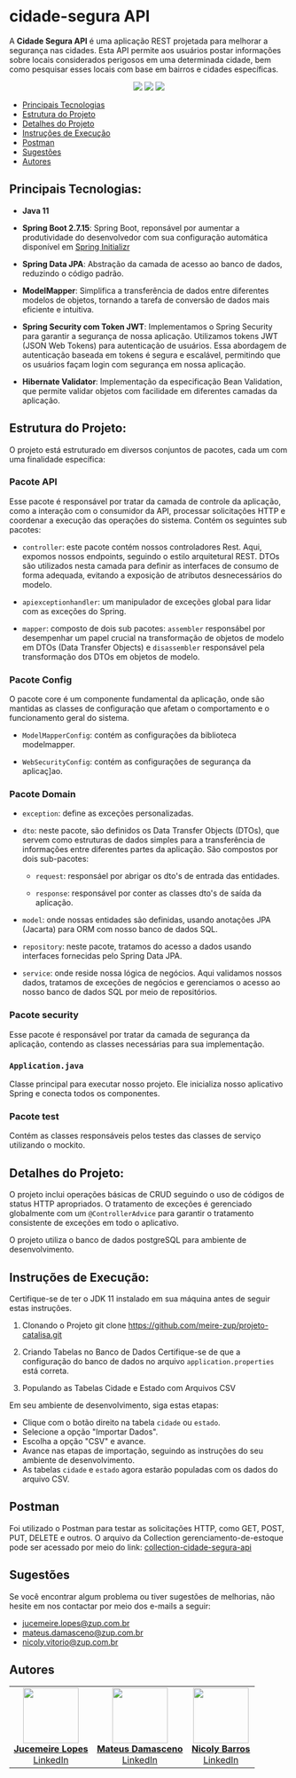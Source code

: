 # cidade-segura API 

A **Cidade Segura API** é uma aplicação REST projetada para melhorar a segurança nas cidades. Esta API permite aos usuários postar informações sobre locais considerados perigosos em uma determinada cidade, bem como pesquisar esses locais com base em bairros e cidades específicas.


<p align="center">
     <a alt="Java">
        <img src="https://img.shields.io/badge/Java-v11-blue.svg" />
    </a>
    <a alt="Spring Boot">
        <img src="https://img.shields.io/badge/Spring%20Boot-v2.7.15-brightgreen.svg" />
    </a>
    <a alt="PostgreSQL">
        <img src="https://img.shields.io/badge/PostgreSQL-v42.6.0-blue.svg" />
    </a>
</p>

- [Principais Tecnologias](#principais-tecnologias)
- [Estrutura do Projeto](#estrutura-do-projeto)
- [Detalhes do Projeto](#detalhes-do-projeto)
- [Instruções de Execução](#instruções-de-execução)
- [Postman](#postman)
- [Sugestões](#sugestões)
- [Autores](#autores)

## Principais Tecnologias:

- **Java 11**

- **Spring Boot 2.7.15**: Spring Boot, reponsável por aumentar a produtividade do desenvolvedor com sua configuração automática disponível em  [Spring Initializr](https://start.spring.io/)

- **Spring Data JPA**: Abstração da camada de acesso ao banco de dados, reduzindo o código padrão.

- **ModelMapper**: Simplifica a transferência de dados entre diferentes modelos de objetos, tornando a tarefa de conversão de dados mais eficiente e intuitiva.

- **Spring Security com Token JWT**: Implementamos o Spring Security para garantir a segurança de nossa aplicação. Utilizamos tokens JWT (JSON Web Tokens) para autenticação de usuários. Essa abordagem de autenticação baseada em tokens é segura e escalável, permitindo que os usuários façam login com segurança em nossa aplicação.

- **Hibernate Validator**: Implementação da especificação Bean Validation, que permite validar objetos com facilidade em diferentes camadas da aplicação. 

## Estrutura do Projeto:

O projeto está estruturado em diversos conjuntos de pacotes, cada um com uma finalidade específica:

### Pacote API

Esse pacote é responsável por tratar da camada de controle da aplicação, como a interação com o consumidor da API, processar solicitações HTTP e coordenar a execução das operações do sistema. Contém os seguintes sub pacotes:

- `controller`: este pacote contém nossos controladores Rest. Aqui, expomos nossos endpoints, seguindo o estilo arquitetural REST. DTOs são utilizados nesta camada para definir as interfaces de consumo de forma adequada, evitando a exposição de atributos desnecessários do modelo.

- `apiexceptionhandler`: um manipulador de exceções global para lidar com as exceções do Spring.

- `mapper`: composto de dois sub pacotes: `assembler` responsábel por desempenhar um papel crucial na transformação de objetos de modelo em DTOs (Data Transfer Objects) e `disassembler` responsável pela transformação dos DTOs em objetos de modelo.


### Pacote Config

O pacote core é um componente fundamental da aplicação, onde são mantidas as classes de configuração que afetam o comportamento e o funcionamento geral do sistema.

- `ModelMapperConfig`: contém as configurações da biblioteca modelmapper.

- `WebSecurityConfig`: contém as configurações de segurança da aplicaç]ao.

### Pacote Domain

- `exception`: define as exceções personalizadas.

- `dto`: neste pacote, são definidos os Data Transfer Objects (DTOs), que servem como estruturas de dados simples para a transferência de informações entre diferentes partes da aplicação. São compostos por dois sub-pacotes:

     - `request`: responsáel por abrigar os dto's de entrada das entidades. 

     - `response`: responsável por conter as classes dto's de saída da aplicação.

- `model`: onde nossas entidades são definidas, usando anotações JPA (Jacarta) para ORM com nosso banco de dados SQL.

- `repository`: neste pacote, tratamos do acesso a dados usando interfaces fornecidas pelo Spring Data JPA.

- `service`: onde reside nossa lógica de negócios. Aqui validamos nossos dados, tratamos de exceções de negócios e gerenciamos o acesso ao nosso banco de dados SQL por meio de repositórios.

### Pacote security

Esse pacote é responsável por tratar da camada de segurança da aplicação, contendo as classes necessárias para sua implementação.

### `Application.java`
Classe principal para executar nosso projeto. Ele inicializa nosso aplicativo Spring e conecta todos os componentes.


### Pacote test

Contém as classes responsáveis pelos testes das classes de serviço utilizando o mockito.

## Detalhes do Projeto:

O projeto inclui operações básicas de CRUD seguindo o uso de códigos de status HTTP apropriados. O tratamento de exceções é gerenciado globalmente com um `@ControllerAdvice` para garantir o tratamento consistente de exceções em todo o aplicativo.

O projeto utiliza o banco de dados postgreSQL para ambiente de desenvolvimento.

## Instruções de Execução:

Certifique-se de ter o JDK 11 instalado em sua máquina antes de seguir estas instruções.

1. Clonando o Projeto
git clone https://github.com/meire-zup/projeto-catalisa.git

2. Criando Tabelas no Banco de Dados
Certifique-se de que a configuração do banco de dados no arquivo `application.properties` está correta.

3. Populando as Tabelas Cidade e Estado com Arquivos CSV

Em seu ambiente de desenvolvimento, siga estas etapas:
- Clique com o botão direito na tabela `cidade` ou `estado`.
- Selecione a opção "Importar Dados".
- Escolha a opção "CSV" e avance.
- Avance nas etapas de importação, seguindo as instruções do seu ambiente de desenvolvimento.
- As tabelas `cidade` e `estado` agora estarão populadas com os dados do arquivo CSV.

## Postman

Foi utilizado o Postman para  testar as solicitações HTTP, como GET, POST, PUT, DELETE e outros. 
O arquivo da Collection gerenciamento-de-estoque pode ser acessado por meio do link: [collection-cidade-segura-api](https://documenter.getpostman.com/view/20786077/2s9YJf1NC5)

## Sugestões

Se você encontrar algum problema ou tiver sugestões de melhorias, não hesite em nos contactar por meio dos e-mails a seguir:
- jucemeire.lopes@zup.com.br
- mateus.damasceno@zup.com.br
- nicoly.vitorio@zup.com.br

## Autores
<table>
  <tr>
    <td align="center"><a href="https://github.com/meirelopes"><img src="https://avatars.githubusercontent.com/u/105396487?v=4" width="100px;" alt=""/><br/><strong>Jucemeire Lopes</strong></a><br/><a href="https://www.linkedin.com/in/jucemeirelopes/">LinkedIn</a></td>
    <td align="center"><a href="https://github.com/mateus-damasceno-zup"><img src="https://avatars.githubusercontent.com/u/133882244?v=4" width="100px;" alt=""/><br/><strong>Mateus Damasceno</strong></a><br/><a href="https://www.linkedin.com/in/mateus-inacio-rodrigues-damasceno-711b8227/">LinkedIn</a></td>
    <td align="center"><a href="https://github.com/NicolyZup"><img src="https://avatars.githubusercontent.com/u/133882322?v=4" width="100px;" alt=""/><br/><strong>Nicoly Barros</strong></a><br/><a href="https://www.linkedin.com/in/nicoly-barros-henrique-vitorio/">LinkedIn</a></td>
       
  </tr>
</table>
</table>

